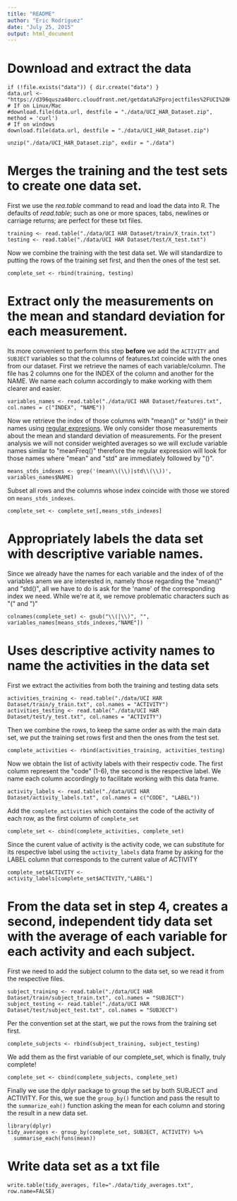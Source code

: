 ```yaml
---
title: "README"
author: "Eric Rodriguez"
date: "July 25, 2015"
output: html_document
---
```


# Download and extract the data
```
if (!file.exists("data")) { dir.create("data") }
data.url <- "https://d396qusza40orc.cloudfront.net/getdata%2Fprojectfiles%2FUCI%20HAR%20Dataset.zip"
# If on Linux/Mac
#download.file(data.url, destfile = "./data/UCI_HAR_Dataset.zip", method = 'curl')
# If on windows
download.file(data.url, destfile = "./data/UCI_HAR_Dataset.zip")

unzip("./data/UCI_HAR_Dataset.zip", exdir = "./data")
```

# Merges the training and the test sets to create one data set.
First we use the *rea.table* command to read and load the data into R. The defaults of *read.table*; such as one or more spaces, tabs, newlines or carriage returns; are
perfect for these txt files.
```
training <- read.table("./data/UCI HAR Dataset/train/X_train.txt")
testing <- read.table("./data/UCI HAR Dataset/test/X_test.txt")
```

Now we combine the training with the test data set. We will standardize to putting the rows of the training set first, and then the ones of the test set.
```
complete_set <- rbind(training, testing)
```

# Extract only the measurements on the mean and standard deviation for each measurement. 

Its more convenient to perform this step **before** we add the `ACTIVITY` and `SUBJECT` variables so that the columns of features.txt coincide with the ones from our dataset.
First we retrieve the names of each variable/column. The file has 2 columns one for the INDEX of the column and another for the NAME. We name each column accordingly to make
working with them clearer and easier.
```
variables_names <- read.table("./data/UCI HAR Dataset/features.txt", col.names = c("INDEX", "NAME")) 
```

Now we retrieve the index of those columns with "mean()" or "std()" in their names using [regular expresions](http://sux13.github.io/DataScienceSpCourseNotes/3_GETDATA/Getting_and_Cleaning_Data_Course_Notes.html#regular-expressions). We only consider those measurements about the mean and standard deviation of measurements. For the present analysis we will not consider weighted averages so we will exclude variable names similar to "meanFreq()" therefore the 
regular expression will look for those names where "mean" and "std" are immediately followed by "()".
```
means_stds_indexes <- grep('(mean\\(\\)|std\\(\\))', variables_names$NAME)
```

Subset all rows and the columns whose index coincide with those we stored on `means_stds_indexes`.
```
complete_set <- complete_set[,means_stds_indexes]
```

# Appropriately labels the data set with descriptive variable names. 

Since we already have the names for each variable and the index of of the variables anem we are interested in, namely those regarding the "mean()" and "std()", all we have to do is ask for the 'name' of the corresponding index we need. While we're at it, we remove problematic characters such as "(" and ")"
```
colnames(complete_set) <- gsub("\\(|\\)", "", variables_names[means_stds_indexes,"NAME"])
```

# Uses descriptive activity names to name the activities in the data set

First we extract the activities from both the training and testing data sets
```
activities_training <- read.table("./data/UCI HAR Dataset/train/y_train.txt", col.names = "ACTIVITY")
activities_testing <- read.table("./data/UCI HAR Dataset/test/y_test.txt", col.names = "ACTIVITY")
```

Then we combine the rows, to keep the same order as with the main data set, we put the training set rows first and then the ones from the test set.
```
complete_activities <- rbind(activities_training, activities_testing)
```

Now we obtain the list of activity labels with their respectiv code. The first column represent the "code" (1-6), the second is the respective label. We name each column accordingly to facilitate working with this data frame.
```
activity_labels <- read.table("./data/UCI HAR Dataset/activity_labels.txt", col.names = c("CODE", "LABEL"))
```

Add the `complete_activities` which contains the code of the activity of each row, as the first column of `complete_set`
```
complete_set <- cbind(complete_activities, complete_set)
```

Since the curent value of activity is the activity code, we can substitute for its respective label using the `activity_labels` data frame by asking for the LABEL column that corresponds to the current value of ACTIVITY
```
complete_set$ACTIVITY <- activity_labels[complete_set$ACTIVITY,"LABEL"]
```

# From the data set in step 4, creates a second, independent tidy data set with the average of each variable for each activity and each subject.

First we need to add the subject column to the data set, so we read it from the respective files.
```
subject_training <- read.table("./data/UCI HAR Dataset/train/subject_train.txt", col.names = "SUBJECT")
subject_testing <- read.table("./data/UCI HAR Dataset/test/subject_test.txt", col.names = "SUBJECT")
```

Per the convention set at the start, we put the rows from the training set first.
```
complete_subjects <- rbind(subject_training, subject_testing)
```

We add them as the first variable of our complete_set, which is finally, truly complete!
```
complete_set <- cbind(complete_subjects, complete_set)
```

Finally we use the dplyr package to group the set by both SUBJECT and ACTIVITY. For this, we sue the `group_by()` function and pass the result to the `summarize_eah()` function
asking the mean for each column and storing the result in a new data set.
```
library(dplyr)
tidy_averages <- group_by(complete_set, SUBJECT, ACTIVITY) %>%
  summarise_each(funs(mean))
```

# Write data set as a txt file
```
write.table(tidy_averages, file="./data/tidy_averages.txt", row.name=FALSE)
```
